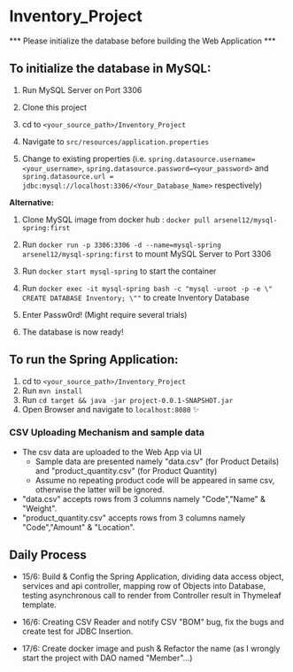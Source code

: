 # Inventory_Project

*** Please initialize the database before building the Web Application ***	

## To initialize the database in MySQL:

1. Run MySQL Server on Port 3306

2. Clone this project

3. cd to `<your_source_path>/Inventory_Project`

4. Navigate to `src/resources/application.properties`

5. Change to existing properties (i.e. `spring.datasource.username=<your_username>`, `spring.datasource.password=<your_password>` and `spring.datasource.url = jdbc:mysql://localhost:3306/<Your_Database_Name>` respectively)
  
  **Alternative:**
1. Clone MySQL image from docker hub : `docker pull arsenel12/mysql-spring:first`

2. Run `docker run -p 3306:3306 -d --name=mysql-spring arsenel12/mysql-spring:first` to mount MySQL Server to Port 3306

3. Run `docker start mysql-spring` to start the container

4. Run `docker exec -it mysql-spring bash -c "mysql -uroot -p -e \" CREATE DATABASE Inventory; \""` to create Inventory Database

5. Enter Passw0rd! (Might require several trials)

6. The database is now ready!


## To run the Spring Application:

1. cd to `<your_source_path>/Inventory_Project`
2. Run `mvn install`
3. Run `cd target && java -jar project-0.0.1-SNAPSHOT.jar`
4. Open Browser and navigate to `localhost:8080` :sparkles: 

### CSV Uploading Mechanism and sample data
* The csv data are uploaded to the Web App via UI
  * Sample data are presented namely "data.csv" (for Product Details) and "product_quantity.csv" (for Product Quantity)
  * Assume no repeating product code  will be appeared in same csv, otherwise the latter will be ignored.
* "data.csv" accepts rows from 3 columns namely "Code","Name" & "Weight".
* "product_quantity.csv" accepts rows from 3 columns namely "Code","Amount" & "Location".

## Daily Process

- 15/6: Build & Config the Spring Application, dividing data access object, services and api controller, mapping row of Objects into Database, testing asynchronous call to render from Controller result in Thymeleaf template.

- 16/6: Creating CSV Reader and notify CSV "BOM" bug, fix the bugs and create test for JDBC Insertion.
- 17/6: Create docker image and push & Refactor the name (as I wrongly start the project with DAO named "Member"...)
   
